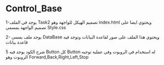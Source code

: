 # Control_Base

1-يوجد في الملف Task2
تصميم الهيكل للواجهة وهو index.html
ويحتوي ايضا على تصميم الواجهة بمسمى
Style.css


2- يوجد ملف بمسى DataBase ويحتوي هذا الملف على صور لقاعدة البيانات
وتوجد فيه قاعدة بيانات 

شرح الكود يوجد فيه 5 Button كل Button له استخدام 
في الروبوت وفي عملية توجيه الروبوت وهو 
Forward,Back,Right,Left,Stop


